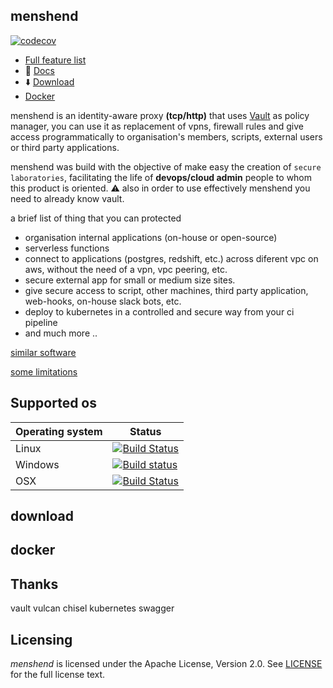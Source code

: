 ## menshend

[![codecov](https://codecov.io/gh/nebtex/menshend/branch/master/graph/badge.svg)](https://codecov.io/gh/nebtex/menshend)

* [Full feature list](#download)
* :page_facing_up: [Docs](#download)
* :arrow_down: [Download](#download)
* [Docker](#docker) 


menshend is an identity-aware proxy **(tcp/http)** that uses [Vault](https://github.com/hashicorp/vault) as policy manager, you can use it as replacement of vpns, firewall rules and give access  programmatically to organisation's members, scripts, external users or third party applications.

menshend  was build with the objective of make easy the creation of `secure laboratories`, facilitating the life of **devops/cloud admin** people to whom this product is oriented. :warning: also in order to use effectively menshend you need to already know vault.

a brief list of thing that you can protected

 * organisation internal applications (on-house or open-source)   
 * serverless functions 
 * connect to applications (postgres, redshift, etc.) across diferent vpc on aws, without the need of a vpn, vpc peering, etc. 
 * secure external app for small or medium size sites.
 * give secure access to script, other machines, third party application, web-hooks, on-house slack bots, etc.
 * deploy to kubernetes in a controlled and secure way from your ci pipeline
 * and much more ..

[similar software](#sds) 

[some limitations](#wadas)

## Supported os

|  Operating system | Status |
| --- | --- |
| Linux | [![Build Status](https://travis-ci.org/nebtex/menshend.svg?branch=master)](https://travis-ci.org/nebtex/menshend)|
| Windows | [![Build status](https://ci.appveyor.com/api/projects/status/q8fewu4op9cyxgd5/branch/master?svg=true)](https://ci.appveyor.com/project/criloz/menshend/branch/master)|
| OSX | [![Build Status](https://travis-ci.org/nebtex/menshend.svg?branch=master)](https://travis-ci.org/nebtex/menshend)|

## download

## docker


## Thanks 

vault
vulcan
chisel
kubernetes
swagger


## Licensing

*menshend* is licensed under the Apache License, Version 2.0. See [LICENSE]() for the full license text.


